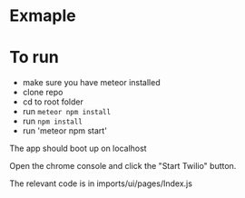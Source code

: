 # Exmaple


# To run

* make sure you have meteor installed
* clone repo
* cd to root folder
* run `meteor npm install`
* run `npm install`
* run 'meteor npm start'


The app should boot up on localhost

Open the chrome console and click the "Start Twilio" button.

The relevant code is in imports/ui/pages/Index.js
